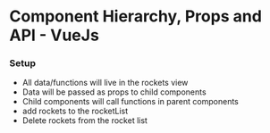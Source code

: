 # Component Hierarchy, Props and API - VueJs

### Setup
* All data/functions will live in the rockets view
* Data will be passed as props to child components
* Child components will call functions in parent components
* add rockets to the rocketList
* Delete rockets from the rocket list
